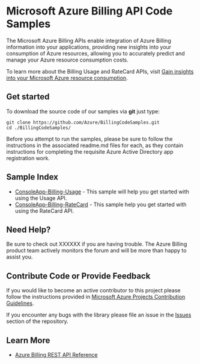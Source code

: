 # Microsoft Azure Billing API Code Samples

The Microsoft Azure Billing APIs enable integration of Azure Billing information into your applications, providing new insights into your consumption of Azure resources, allowing you to accurately predict and manage your Azure resource consumption costs. 

To learn more about the Billing Usage and RateCard APIs, visit [Gain insights into your Microsoft Azure resource consumption](https://azure.microsoft.com/documentation/articles/billing-usage-rate-card-overview/).

## Get started

To download the source code of our samples via **git** just type:

    git clone https://github.com/Azure/BillingCodeSamples.git
    cd ./BillingCodeSamples/

Before you attempt to run the samples, please be sure to follow the instructions in the associated readme.md files for each, as they contain instructions for completing the requisite Azure Active Directory app registration work.

## Sample Index

-	[ConsoleApp-Billing-Usage](./ConsoleApp-Billing-Usage) - This sample will help you get started with using the Usage API.
-	[ConsoleApp-Billing-RateCard](./ConsoleApp-Billing-RateCard) - This sample help you get started with using the RateCard API.

## Need Help?

Be sure to check out XXXXXX if you are having trouble. The Azure Billing product team actively monitors the forum and will be more than happy to assist you.

## Contribute Code or Provide Feedback

If you would like to become an active contributor to this project please follow the instructions provided in [Microsoft Azure Projects Contribution Guidelines](http://azure.github.com/guidelines.html).

If you encounter any bugs with the library please file an issue in the [Issues](https://github.com/Azure/BillingCodeSamples/issues) section of the repository.

## Learn More
* [Azure Billing REST API Reference ](https://msdn.microsoft.com/library/azure/1ea5b323-54bb-423d-916f-190de96c6a3c)
